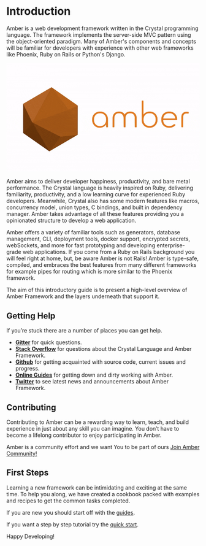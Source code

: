 # Introduction

Amber is a web development framework written in the Crystal programming language. The framework implements the server-side MVC pattern using the object-oriented paradigm. Many of Amber's components and concepts will be familiar for developers with experience with other web frameworks like Phoenix, Ruby on Rails or Python's Django.

![Amber Framework](https://raw.githubusercontent.com/amberframework/site-assets/master/videos/amber-animated-logo.gif)

Amber aims to deliver developer happiness, productivity, and bare metal performance. The Crystal language is heavily inspired on Ruby, delivering familiarity, productivity, and a low learning curve for experienced Ruby developers. Meanwhile, Crystal also has some modern features like macros, concurrency model, union types, C bindings, and built in dependency manager. Amber takes advantage of all these features providing you a opinionated structure to develop a web application.

Amber offers a variety of familiar tools such as generators, database management, CLI, deployment tools, docker support, encrypted secrets, webSockets, and more for fast prototyping and developing enterprise-grade web applications. If you come from a Ruby on Rails background you will feel right at home, but, be aware Amber is not Rails! Amber is type-safe, compiled, and embraces the best features from many different frameworks for example pipes for routing which is more similar to the Phoenix framework.

The aim of this introductory guide is to present a high-level overview of Amber Framework and the layers underneath that support it.

## Getting Help

If you’re stuck there are a number of places you can get help.

* [**Gitter**](https://gitter.im/amberframework/amber) for quick questions.
* [**Stack Overflow**](https://stackoverflow.com/questions/tagged/amber-framework) for questions about the Crystal Language and Amber Framework.
* [**Github**](https://github.com/amberframework/amber) for getting acquainted with source code, current issues and progress.
* [**Online Guides**](https://docs.amberframework.org/amber) for getting down and dirty working with Amber.
* [**Twitter**](https://twitter.com/amberframework) to see latest news and announcements about Amber Framework.

## Contributing

Contributing to Amber can be a rewarding way to learn, teach, and build experience in just about any skill you can imagine. You don’t have to become a lifelong contributor to enjoy participating in Amber.

Amber is a community effort and we want You to be part of ours [Join Amber Community!](https://github.com/amberframework/amber/blob/master/.github/CONTRIBUTING.md)

## First Steps

Learning a new framework can be intimidating and exciting at the same time. To help you along, we have created a cookbook packed with examples and recipes to get the common tasks completed.

If you are new you should start off with the [guides](guides/).

If you want a step by step tutorial try the [quick start](getting-started/).

Happy Developing!

